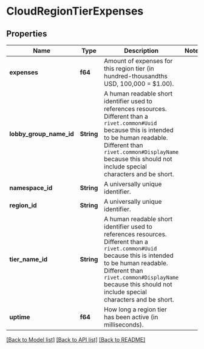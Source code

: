 # CloudRegionTierExpenses

## Properties

Name | Type | Description | Notes
------------ | ------------- | ------------- | -------------
**expenses** | **f64** | Amount of expenses for this region tier (in hundred-thousandths USD, 100,000 = $1.00). | 
**lobby_group_name_id** | **String** | A human readable short identifier used to references resources. Different than a `rivet.common#Uuid` because this is intended to be human readable. Different than `rivet.common#DisplayName` because this should not include special characters and be short. | 
**namespace_id** | **String** | A universally unique identifier. | 
**region_id** | **String** | A universally unique identifier. | 
**tier_name_id** | **String** | A human readable short identifier used to references resources. Different than a `rivet.common#Uuid` because this is intended to be human readable. Different than `rivet.common#DisplayName` because this should not include special characters and be short. | 
**uptime** | **f64** | How long a region tier has been active (in milliseconds). | 

[[Back to Model list]](../README.md#documentation-for-models) [[Back to API list]](../README.md#documentation-for-api-endpoints) [[Back to README]](../README.md)


